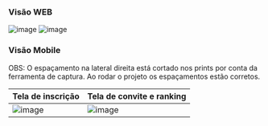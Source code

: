 
### Visão WEB

![image](https://github.com/user-attachments/assets/9eab50b9-b507-4327-bbb6-04ea0ac03af6)
![image](https://github.com/user-attachments/assets/1f9deb47-8523-4589-b679-f1728e70321c)

### Visão Mobile
OBS: O espaçamento na lateral direita está cortado nos prints por conta da ferramenta de captura. Ao rodar o projeto os espaçamentos estão corretos.

| Tela de inscrição | Tela de convite e ranking |
|-------------------|---------------------------|
| ![image](https://github.com/user-attachments/assets/f3191603-bea1-47c7-ab03-f9243b720d25) | ![image](https://github.com/user-attachments/assets/ea09194c-ea95-4966-922a-23b2af2cd77a) |



